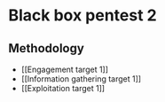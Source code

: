 # Black box pentest 2

## Methodology

- [[Engagement target 1]]
- [[Information gathering target 1]]
- [[Exploitation target 1]]